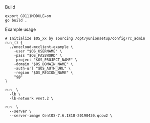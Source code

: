 Build

	export GO111MODULE=on
	go build .

Example usage

	# Initialize $OS_xx by sourcing /opt/yunionsetup/config/rc_admin
	run_() {
	  ./onecloud-mcclient-example \
		-user "$OS_USERNAME" \
		-pass "$OS_PASSWORD" \
		-project "$OS_PROJECT_NAME" \
		-domain "$OS_DOMAIN_NAME" \
		-auth-url "$OS_AUTH_URL" \
		-region "$OS_REGION_NAME" \
		"$@"
	}

	run_ \
	  -lb \
	  -lb-network vnet.2 \

	run_ \
	  --server \
	  --server-image CentOS-7.6.1810-20190430.qcow2 \
